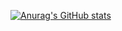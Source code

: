 [![Anurag's GitHub stats](https://github-readme-stats.vercel.app/api?username=koopa31&show_icons=true)](https://github.com/anuraghazra/github-readme-stats)

